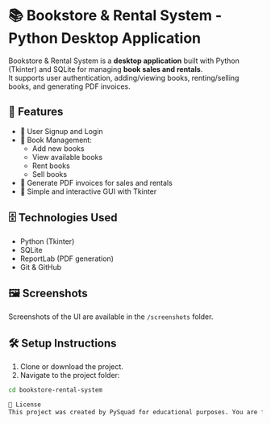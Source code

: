 📚 Bookstore & Rental System - Python Desktop Application
=========================================================

Bookstore & Rental System is a **desktop application** built with Python (Tkinter) and SQLite for managing **book sales and rentals**.  
It supports user authentication, adding/viewing books, renting/selling books, and generating PDF invoices.

🧩 Features
-----------
- 🔑 User Signup and Login
- 📖 Book Management:
  - Add new books
  - View available books
  - Rent books
  - Sell books
- 🧾 Generate PDF invoices for sales and rentals
- 🎨 Simple and interactive GUI with Tkinter

🗄️ Technologies Used
--------------------
- Python (Tkinter)
- SQLite
- ReportLab (PDF generation)
- Git & GitHub

🖼️ Screenshots
---------------
Screenshots of the UI are available in the `/screenshots` folder.

🛠️ Setup Instructions
----------------------
1. Clone or download the project.  
2. Navigate to the project folder:  
```bash
cd bookstore-rental-system

📜 License
This project was created by PySquad for educational purposes. You are free to learn from it, but not allowed to use it commercially without permission.
